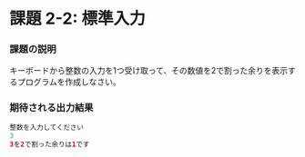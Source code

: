 # 課題 2-2: 標準入力

### 課題の説明
キーボードから整数の入力を1つ受け取って、その数値を2で割った余りを表示するプログラムを作成しなさい。

### 期待される出力結果
```java
整数を入力してください 
3
3を2で割った余りは1です
```
